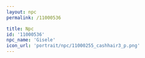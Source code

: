 ```yaml
---
layout: npc
permalink: /11000536

title: Npc
id: '11000536'
npc_name: 'Gisele'
icon_url: 'portrait/npc/11000255_cashhair3_p.png'
---
```

